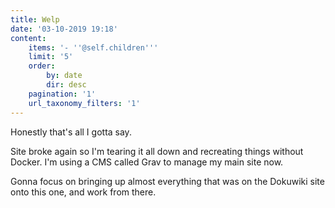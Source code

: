 ```yaml
---
title: Welp
date: '03-10-2019 19:18'
content:
    items: '- ''@self.children'''
    limit: '5'
    order:
        by: date
        dir: desc
    pagination: '1'
    url_taxonomy_filters: '1'
---
```


Honestly that's all I gotta say.

Site broke again so I'm tearing it all down and recreating things without Docker. I'm using a CMS called Grav to manage my main site now.

Gonna focus on bringing up almost everything that was on the Dokuwiki site onto this one, and work from there.